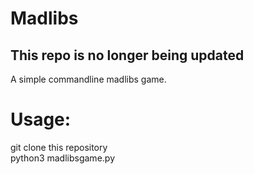 # Madlibs
## This repo is no longer being updated
A simple commandline madlibs game.

# Usage:
git clone this repository \
python3 madlibsgame.py
